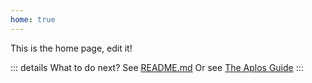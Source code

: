 ```yaml
---
home: true
---
```


This is the home page, edit it!

::: details What to do next?
See [README.md](../README.md)
Or see [The Aplos Guide](https://aplos.gxbs.me/guide/)
:::